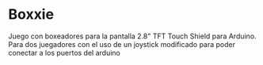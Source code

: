 # Boxxie
Juego con boxeadores para la pantalla 2.8" TFT Touch Shield para Arduino.
Para dos juegadores con el uso de un joystick modificado para poder conectar a los 
puertos del arduino
